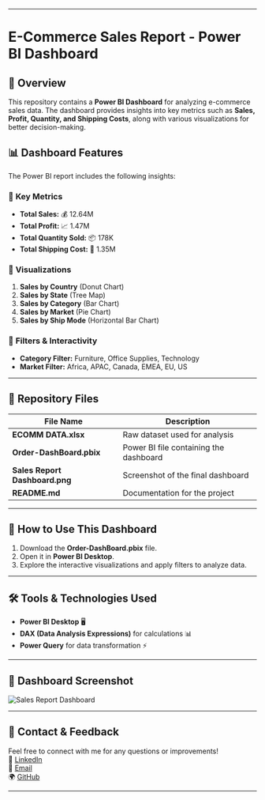   

---

# **E-Commerce Sales Report - Power BI Dashboard**  

## 📌 **Overview**  
This repository contains a **Power BI Dashboard** for analyzing e-commerce sales data. The dashboard provides insights into key metrics such as **Sales, Profit, Quantity, and Shipping Costs**, along with various visualizations for better decision-making.  

## 📊 **Dashboard Features**  
The Power BI report includes the following insights:  

### 🔹 **Key Metrics**  
- **Total Sales:** 💰 12.64M  
- **Total Profit:** 📈 1.47M  
- **Total Quantity Sold:** 📦 178K  
- **Total Shipping Cost:** 🚚 1.35M  

### 🔹 **Visualizations**  
1. **Sales by Country** (Donut Chart)  
2. **Sales by State** (Tree Map)  
3. **Sales by Category** (Bar Chart)  
4. **Sales by Market** (Pie Chart)  
5. **Sales by Ship Mode** (Horizontal Bar Chart)  

### 🔹 **Filters & Interactivity**  
- **Category Filter:** Furniture, Office Supplies, Technology  
- **Market Filter:** Africa, APAC, Canada, EMEA, EU, US  

---

## 📂 **Repository Files**  
| File Name               | Description |
|-------------------------|------------|
| **ECOMM DATA.xlsx**     | Raw dataset used for analysis |
| **Order-DashBoard.pbix** | Power BI file containing the dashboard |
| **Sales Report Dashboard.png** | Screenshot of the final dashboard |
| **README.md** | Documentation for the project |

---

## 🚀 **How to Use This Dashboard**  
1. Download the **Order-DashBoard.pbix** file.  
2. Open it in **Power BI Desktop**.  
3. Explore the interactive visualizations and apply filters to analyze data.  

---

## 🛠 **Tools & Technologies Used**  
- **Power BI Desktop** 🖥️  
- **DAX (Data Analysis Expressions)** for calculations 📊  
- **Power Query** for data transformation ⚡  

---

## 📸 **Dashboard Screenshot**  
![Sales Report Dashboard](https://github.com/user-attachments/assets/746293b7-3ec3-4389-9684-bd263aacab53)



---

## 📩 **Contact & Feedback**  
Feel free to connect with me for any questions or improvements!  
💼 [LinkedIn](https://www.linkedin.com/in/nikita-gaondhare-9511242562-/)  
📧 [Email](mailto:gaondharenikita2506@gmail.com)  
🌍 [GitHub](https://github.com/nikgavandhare)


---


